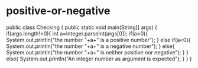 # positive-or-negative

public class Checking {
	public static void main(String[] args) {
		if(args.length!=0){
int a=Integer.parseInt(args[0]);
	if(a>0){
	System.out.println("the number "+a+" is a positive number");
	}
	else if(a<0){
		System.out.println("the number "+a+" is a negative number");
	}
		else{
			System.out.println("the number "+a+" is neither positive nor negative");
		}
	}
	else{
		System.out.println("An integer number as argument is expected");
	}
}
}

